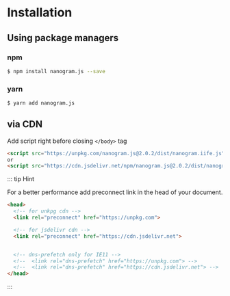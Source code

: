 # Installation

## Using package managers

### npm
```bash
$ npm install nanogram.js --save
```

### yarn
```bash
$ yarn add nanogram.js
```

## via CDN

Add script right before closing `</body>` tag

```html
<script src="https://unpkg.com/nanogram.js@2.0.2/dist/nanogram.iife.js"></script>
or
<script src="https://cdn.jsdelivr.net/npm/nanogram.js@2.0.2/dist/nanogram.iife.min.js"></script>
```

::: tip Hint

For a better performance add preconnect link in the head of your document.
```html
<head>
  <!-- for unkpg cdn --> 
  <link rel="preconnect" href="https://unpkg.com">

  <!-- for jsdelivr cdn -->
  <link rel="preconnect" href="https://cdn.jsdelivr.net">  


  <!-- dns-prefetch only for IE11 --> 
  <!--	<link rel="dns-prefetch" href="https://unpkg.com"> -->
  <!--	<link rel="dns-prefetch" href="https://cdn.jsdelivr.net"> -->
</head>
```
:::



